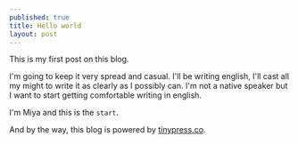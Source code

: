 ```yaml
---
published: true
title: Hello world
layout: post
---
```

This is my first post on this blog.

I'm going to keep it very spread and casual. I'll be writing english, I'll cast all my might to write it as clearly as I possibly can. I'm not a native speaker but I want to start getting comfortable writing in english.

I'm Miya and this is the `start`.   

And by the way, this blog is powered by [tinypress.co](https://tinypress.co).